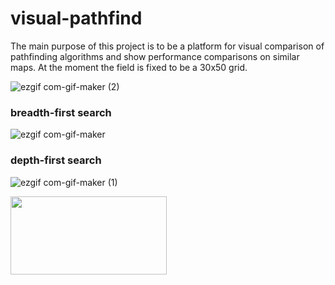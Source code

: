 # visual-pathfind
The main purpose of this project is to be a platform for visual comparison of pathfinding algorithms and show performance comparisons on similar maps.
At the moment the field is fixed to be a 30x50 grid.

![ezgif com-gif-maker (2)](https://user-images.githubusercontent.com/35083414/159813376-62de6372-7338-4b30-92c1-a859966205e5.gif)

### breadth-first search
![ezgif com-gif-maker](https://user-images.githubusercontent.com/35083414/159812924-8f71804b-35a2-431b-8cd9-c686f883b6e2.gif)

### depth-first search
![ezgif com-gif-maker (1)](https://user-images.githubusercontent.com/35083414/159812954-4097d2f8-bb02-4096-afab-762a1e0eea69.gif)

<img src="https://user-images.githubusercontent.com/35083414/159812954-4097d2f8-bb02-4096-afab-762a1e0eea69.gif" width="250" height="125">
